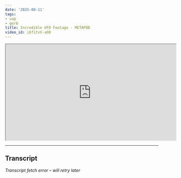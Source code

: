 ```yaml
---
date: '2025-08-11'
tags:
- uap
- gerb
title: Incredible UFO Footage - METAPOD
video_id: i6fitvV-aO0
---
```


<iframe width="560" height="315" src="https://www.youtube.com/embed/i6fitvV-aO0" allowfullscreen></iframe>

---

## Transcript
*Transcript fetch error – will retry later*